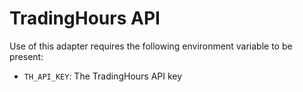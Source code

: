 # TradingHours API

Use of this adapter requires the following environment variable to be present:

- `TH_API_KEY`: The TradingHours API key
